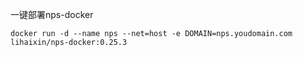 一键部署nps-docker



    docker run -d --name nps --net=host -e DOMAIN=nps.youdomain.com lihaixin/nps-docker:0.25.3
